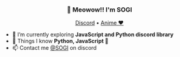 <h3 align="center">👋 Meowow!! I'm SOGI</h3>
<p align="center">
  <a href="https://ukatoverse.com/discord/">Discord</a> •
  <a href="https://ukatoverse.com/">Anime ❤️</a>
</p>

- 🌱 I’m currently exploring **JavaScript and Python discord library**
- 💬 Things I know **Python, JavaScript 👀**
- 📫 Contact me [@SOGI](https://ukatoverse.com/discord/) on discord
